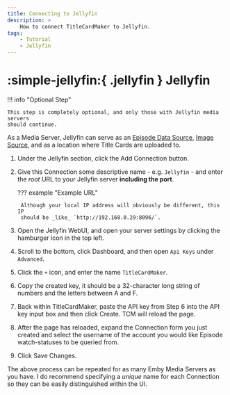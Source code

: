 ```yaml
---
title: Connecting to Jellyfin
description: >
    How to connect TitleCardMaker to Jellyfin.
tags:
    - Tutorial
    - Jellyfin
---
```


# :simple-jellyfin:{ .jellyfin } Jellyfin

!!! info "Optional Step"

    This step is completely optional, and only those with Jellyfin media servers
    should continue.

As a Media Server, Jellyfin can serve as an
[Episode Data Source](../../user_guide/settings.md#episode-data-source),
[Image Source](../../user_guide/settings.md#image-source-priority), and as a
location where Title Cards are uploaded to.

1. Under the Jellyfin section, click the
<span class="example md-button">Add Connection</span> button.

2. Give this Connection some descriptive name - e.g. `Jellyfin` - and enter the
_root_ URL to your Jellyfin server __including the port__.

    ??? example "Example URL"

        Although your local IP address will obviously be different, this IP
        should be _like_ `http://192.168.0.29:8096/`.

3. Open the Jellyfin WebUI, and open your server settings by clicking the
hamburger icon in the top left.

4. Scroll to the bottom, click Dashboard, and then open `Api Keys` under
`Advanced`.

5. Click the `+` icon, and enter the name `TitleCardMaker`.

6. Copy the created key, it should be a 32-character long string of numbers and
the letters between A and F.

7. Back within TitleCardMaker, paste the API key from Step 6 into the API key
input box and then click <span class="example md-button">Create</span>. TCM will
reload the page.

8. After the page has reloaded, expand the Connection form you just created and
select the username of the account you would like Episode watch-statuses to be
queried from.

9. Click <span class="example md-button">Save Changes</span>.

The above process can be repeated for as many Emby Media Servers as you have. I
do recommend specifying a _unique_ name for each Connection so they can be
easily distinguished within the UI.
